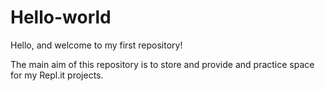 # Hello-world

Hello, and welcome to my first repository!

The main aim of this repository is to store and provide and practice space for my Repl.it projects.